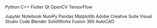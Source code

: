 Python
C++
Flutter
Qt
OpenCV
TensorFlow

Jupyter Notebook
NumPy
Pandas
Matplotlib
Adobe Creative Suite
Visual Studio Code
Blender
SolidWorks
Fusion 360
AutoCAD